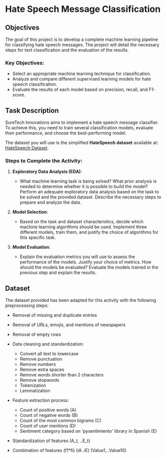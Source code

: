 # Hate Speech Message Classification

## Objectives

The goal of this project is to develop a complete machine learning pipeline for classifying hate speech messages. The project will detail the necessary steps for text classification and the evaluation of the results.

### Key Objectives:
- Select an appropriate machine learning technique for classification.
- Analyze and compare different supervised learning models for hate speech classification.
- Evaluate the results of each model based on precision, recall, and F1-score.

## Task Description

SureTech Innovations aims to implement a hate speech message classifier. To achieve this, you need to train several classification models, evaluate their performance, and choose the best-performing model.

The dataset you will use is the simplified **HateSpeech dataset** available at: [HateSpeech Dataset](https://github.com/almudenaris/TAA/blob/main/out.csv).

### Steps to Complete the Activity:

1. **Exploratory Data Analysis (EDA)**:
   - What machine learning task is being solved? What prior analysis is needed to determine whether it is possible to build the model? Perform an adequate exploratory data analysis based on the task to be solved and the provided dataset. Describe the necessary steps to prepare and analyze the data.

2. **Model Selection**:
   - Based on the task and dataset characteristics, decide which machine learning algorithms should be used. Implement three different models, train them, and justify the choice of algorithms for this specific task.

3. **Model Evaluation**:
   - Explain the evaluation metrics you will use to assess the performance of the models. Justify your choice of metrics. How should the models be evaluated? Evaluate the models trained in the previous step and explain the results.

## Dataset

The dataset provided has been adapted for this activity with the following preprocessing steps:

- Removal of missing and duplicate entries
- Removal of URLs, emojis, and mentions of newspapers
- Removal of empty rows
- Data cleaning and standardization:
    - Convert all text to lowercase
    - Remove punctuation
    - Remove numbers
    - Remove extra spaces
    - Remove words shorter than 2 characters
    - Remove stopwords
    - Tokenization
    - Lemmatization

- Feature extraction process:
    - Count of positive words (A)
    - Count of negative words (B)
    - Count of the most common bigrams (C)
    - Count of user mentions (D)
    - Sentiment category based on 'pysentimiento' library in Spanish (E)

- Standardization of features (A_t, ..E_t)
- Combination of features (f1*fi) (iA..iE) (Value1,..Value10)
